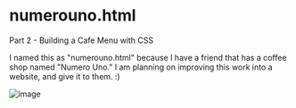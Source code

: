 # numerouno.html
Part 2 - Building a Cafe Menu with CSS

I named this as "numerouno.html" because I have a friend that has a coffee shop named "Numero Uno." I am planning on improving this work into a website, and give it to them. :)

![image](https://github.com/TommyDeLeon/numerouno.html/assets/144635056/ec259a53-e353-41ba-9079-77af3b87f6ac)
